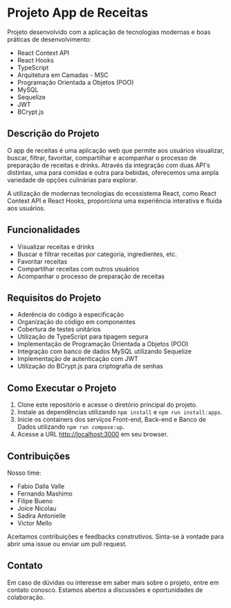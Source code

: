 # Projeto App de Receitas

Projeto desenvolvido com a aplicação de tecnologias modernas e boas práticas de desenvolvimento:

  - React Context API
  - React Hooks
  - TypeScript
  - Arquitetura em Camadas - MSC
  - Programação Orientada a Objetos (POO)
  - MySQL
  - Sequelize
  - JWT
  - BCrypt.js

## Descrição do Projeto

O app de receitas é uma aplicação web que permite aos usuários visualizar, buscar, filtrar, favoritar, compartilhar e acompanhar o processo de preparação de receitas e drinks. Através da integração com duas API's distintas, uma para comidas e outra para bebidas, oferecemos uma ampla variedade de opções culinárias para explorar.

A utilização de modernas tecnologias do ecossistema React, como React Context API e React Hooks, proporciona uma experiência interativa e fluida aos usuários.

## Funcionalidades

- Visualizar receitas e drinks
- Buscar e filtrar receitas por categoria, ingredientes, etc.
- Favoritar receitas
- Compartilhar receitas com outros usuários
- Acompanhar o processo de preparação de receitas

## Requisitos do Projeto

- Aderência do código à especificação
- Organização do código em componentes
- Cobertura de testes unitários
- Utilização de TypeScript para tipagem segura
- Implementação de Programação Orientada a Objetos (POO)
- Integração com banco de dados MySQL utilizando Sequelize
- Implementação de autenticação com JWT
- Utilização do BCrypt.js para criptografia de senhas

## Como Executar o Projeto

1. Clone este repositório e acesse o diretório principal do projeto.
2. Instale as dependências utilizando `npm install` e `npm run install:apps`.
3. Inicie os containers dos serviços Front-end, Back-end e Banco de Dados utilizando `npm run compose:up`.
5. Acesse a URL [http://localhost:3000](http://localhost:3000) em seu browser.

## Contribuições

Nosso time:
- Fabio Dalla Valle
- Fernando Mashimo
- Filipe Bueno
- Joice Nicolau
- Sadira Antonielle
- Victor Mello

Aceitamos contribuições e feedbacks construtivos. Sinta-se à vontade para abrir uma issue ou enviar um pull request.

## Contato

Em caso de dúvidas ou interesse em saber mais sobre o projeto, entre em contato conosco. Estamos abertos a discussões e oportunidades de colaboração.
